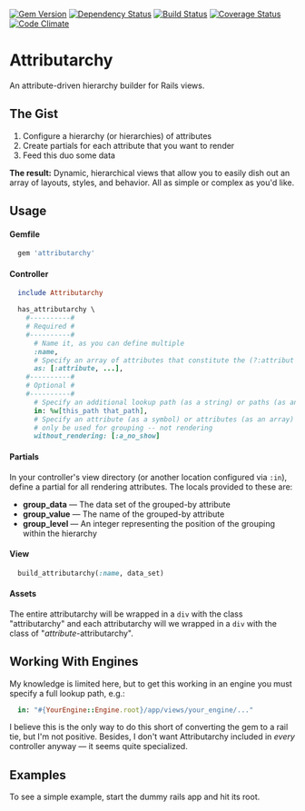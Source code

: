 [![Gem Version](https://badge.fury.io/rb/attributarchy.png)](http://badge.fury.io/rb/attributarchy)
[![Dependency Status](https://gemnasium.com/epicyclist/attributarchy.png)](https://gemnasium.com/epicyclist/attributarchy)
[![Build Status](https://travis-ci.org/epicyclist/attributarchy.png?branch=master)](https://travis-ci.org/epicyclist/attributarchy)
[![Coverage Status](https://coveralls.io/repos/epicyclist/attributarchy/badge.png)](https://coveralls.io/r/epicyclist/attributarchy)
[![Code Climate](http://allthebadges.io/epicyclist/attributarchy/code_climate.png)](http://allthebadges.io/epicyclist/attributarchy/code_climate)


# Attributarchy

An attribute-driven hierarchy builder for Rails views.

## The Gist

1. Configure a hierarchy (or hierarchies) of attributes
1. Create partials for each attribute that you want to render
1. Feed this duo some data

**The result:** Dynamic, hierarchical views that allow you to easily dish out an array of layouts, styles, and behavior. All as simple or complex as you'd like.

## Usage

#### Gemfile

```ruby
  gem 'attributarchy'
```

#### Controller

```ruby
  include Attributarchy

  has_attributarchy \
    #----------#
    # Required #
    #----------#
      # Name it, as you can define multiple
      :name,
      # Specify an array of attributes that constitute the (?:attribut|hier)archy
      as: [:attribute, ...],
    #----------#
    # Optional #
    #----------#
      # Specify an additional lookup path (as a string) or paths (as an array)
      in: %w[this_path that_path],
      # Specify an attribute (as a symbol) or attributes (as an array) that will
      # only be used for grouping -- not rendering
      without_rendering: [:a_no_show]
```

#### Partials

In your controller's view directory (or another location configured via ``:in``), define a partial for all rendering attributes. The locals provided to these are:

- **group_data** &mdash; The data set of the grouped-by attribute
- **group_value** &mdash; The name of the grouped-by attribute
- **group_level** &mdash; An integer representing the position of the grouping within the hierarchy

#### View

```ruby
  build_attributarchy(:name, data_set)
```

#### Assets

The entire attributarchy will be wrapped in a ``div`` with the class "attributarchy" and each attributarchy will we wrapped in a ``div`` with the class of "*attribute*-attributarchy".

## Working With Engines

My knowledge is limited here, but to get this working in an engine you must specify a full lookup path, e.g.:
````ruby
  in: "#{YourEngine::Engine.root}/app/views/your_engine/..."
````

I believe this is the only way to do this short of converting the gem to a rail tie, but I'm not positive. Besides, I don't want Attributarchy included in *every* controller anyway &mdash; it seems quite specialized.

## Examples

To see a simple example, start the dummy rails app and hit its root.
